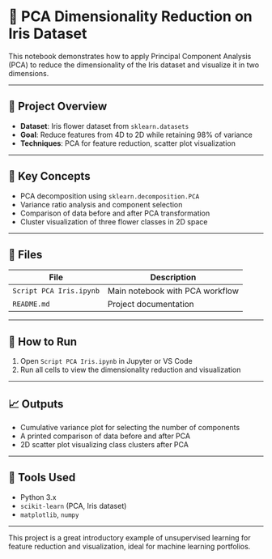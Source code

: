 # 🌸 PCA Dimensionality Reduction on Iris Dataset

This notebook demonstrates how to apply Principal Component Analysis (PCA) to reduce the dimensionality of the Iris dataset and visualize it in two dimensions.

---

## 📌 Project Overview

- **Dataset**: Iris flower dataset from `sklearn.datasets`
- **Goal**: Reduce features from 4D to 2D while retaining 98% of variance
- **Techniques**: PCA for feature reduction, scatter plot visualization

---

## 🧠 Key Concepts

- PCA decomposition using `sklearn.decomposition.PCA`
- Variance ratio analysis and component selection
- Comparison of data before and after PCA transformation
- Cluster visualization of three flower classes in 2D space

---

## 📁 Files

| File                  | Description                         |
|-----------------------|-------------------------------------|
| `Script PCA Iris.ipynb` | Main notebook with PCA workflow     |
| `README.md`           | Project documentation               |

---

## 🚀 How to Run

1. Open `Script PCA Iris.ipynb` in Jupyter or VS Code
2. Run all cells to view the dimensionality reduction and visualization

---

## 📈 Outputs

- Cumulative variance plot for selecting the number of components
- A printed comparison of data before and after PCA
- 2D scatter plot visualizing class clusters after PCA

---

## 🧰 Tools Used

- Python 3.x
- `scikit-learn` (PCA, Iris dataset)
- `matplotlib`, `numpy`

---

This project is a great introductory example of unsupervised learning for feature reduction and visualization, ideal for machine learning portfolios.
